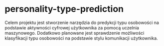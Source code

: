 # personality-type-prediction

	

Celem projektu jest stworzenie narzędzia do predykcji typu osobowości na podstawie aktywności cyfrowej użytkownika za pomocą uczelnia maszynowego. Dodatkowo planowane jest sprawdzenie możliwości klasyfikacji typu osobowości na podstawie stylu komunikacji użytkownika. 
